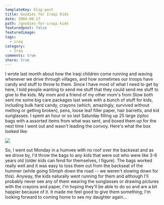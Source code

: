 ```yaml
---
templateKey: blog-post
title: Goodies for Iraqi Kids
date: 2004-08-17
path: /goodies-for-iraqi-kids
featuredpost: false
featuredimage:
tags:
  - iraq
category:
  - Iraq
comments: true
share: true
---
```


I wrote last month about how the Iraqi children come running and waving whenever we drive through villages, and how sometimes our troops have candy and stuff to throw to them. Since I have most of what I need to get by here, I told people wanting to send me stuff that they could send me stuff to give to the kids. My mom and a friend of my other mom's from Stow both sent me some big care packages last week with a bunch of stuff for kids, including bulk hard candy, crayons (which, amazingly, survived without melting or getting broken), pens, loose leaf filler paper, hair barretts, and kid sunglasses. I spent an hour or so last Saturday filling up 25 large ziploc bags with a assorted items from what was sent, and boxed them up for the next time I went out and wasn't leading the convoy. Here's what the box looked like:

[![](images/r_2004-08-13%20Goody%20Bags.JPG)](http://armysteve.com/armysteve/gallery/image/58.aspx)

So, I went out Monday in a humvee with no roof over the backseat and as we drove by, I'd throw the bags to any kids that were out who were like 3-6 years old (older kids can fend for themselves, I figure). The bags worked really well and it was easy to toss them out from the backseat of the hummer (while going 50mph down the road -- we weren't slowing down for this). Anyway, the kids naturally went running for them and although I'll probably never see any of them wearing the sunglasses or drawing pictures with the crayons and paper, I'm hoping they'll be able to do so and are a bit happier because of it. It made me feel good to give them something; I'm looking forward to coming home to see my daughter again...
